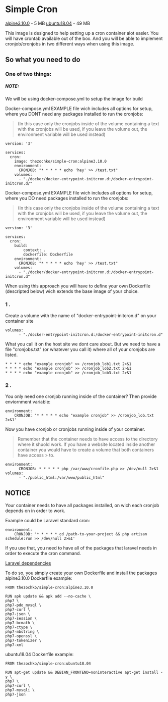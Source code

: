 # Simple Cron 

[alpine3.10.0](https://github.com/thezochko/simple-cron/tree/master) - 5 MB
[ubuntu18.04](https://github.com/thezochko/simple-cron/tree/master) - 49 MB

This image is designed to help setting up a cron container alot easier.
You will have crontab available out of the box.
And you will be able to implement cronjob/cronjobs in two different ways when using this image.

## So what you need to do

### One of two things:

##### NOTE:
We will be using docker-compose.yml to setup the image for build

Docker-compose.yml EXAMPLE file wich includes all options for setup, where you DONT need any packages installed to run the cronjobs:

> (In this case only the cronjobs inside of the volume containing a text with the cronjobs will be used, if you leave the volume out, the environment variable will be used instead)

```
version: '3'

services:
  cron:
    image: thezochko/simple-cron:alpine3.10.0
    environment:
      CRONJOB: "* * * * * echo 'hey' >> /test.txt"
    volumes:
      - "./docker/docker-entrypoint-initcron.d:/docker-entrypoint-initcron.d/"
```

Docker-compose.yml EXAMPLE file wich includes all options for setup, where you DO need packages installed to run the cronjobs:

> (In this case only the cronjobs inside of the volume containing a text with the cronjobs will be used, if you leave the volume out, the environment variable will be used instead)

```
version: '3'

services:
  cron:
    build:
        context: .
        dockerfile: Dockerfile
    environment:
      CRONJOB: "* * * * * echo 'hey' >> /test.txt"
    volumes:
      - "./docker/docker-entrypoint-initcron.d:/docker-entrypoint-initcron.d"
```
When using this approach you will have to define your own Dockerfile (descripted below) wich extends the base image of your choice.

### 1 .
Create a volume with the name of "docker-entrypoint-initcron.d" on your container site

```
volumes:
      - "./docker-entrypoint-initcron.d:/docker-entrypoint-initcron.d"
```

What you call it on the host site we dont care about.
But we need to have a file "cronjobs.txt" (or whatever you call it) where all of your cronjobs are listed.

```
* * * * echo "example cronjob" >> /cronjob_lob1.txt 2>&1
* * * * echo "example cronjob" >> /cronjob_lob2.txt 2>&1
* * * * echo "example cronjob" >> /cronjob_lob3.txt 2>&1
```

### 2 .
You only need one cronjob running inside of the container?
Then provide enviornment variable: 

```
environment:
    CRONJOB: '* * * * * echo "example cronjob" >> /cronjob_lob.txt 2>&1'
```

Now you have cronjob or cronjobs running inside of your container. 

> Remember that the container needs to have access to the directory where it shuold work. 
> If you have a website located inside another container you would have to create a volume that both containers have access > to.

```
environment:
      CRONJOB: * * * * * php /var/www/cronfile.php >> /dev/null 2>&1
volumes:
      - "./public_html:/var/www/public_html"
```

## NOTICE
Your container needs to have all packages installed, on wich each cronjob depends on in order to work.

Example could be Laravel standard cron:

```
environment:
    CRONJOB: '* * * * * cd /path-to-your-project && php artisan schedule:run >> /dev/null 2>&1'
```

If you use that, you need to have all of the packages that laravel needs in order to execute the cron command.

[Laravel dependencies](https://laravel.com/docs/5.8/installation)

To do so, you simply create your own Dockerfile and install the packages
alpine3.10.0 Dockerfile example:

```
FROM thezochko/simple-cron:alpine3.10.0

RUN apk update && apk add --no-cache \
php7 \
php7-pdo_mysql \
php7-curl \
php7-json \
php7-session \
php7-bcmath \
php7-ctype \
php7-mbstring \
php7-openssl \
php7-tokenizer \
php7-xml

```

ubuntu18.04 Dockerfile example:

```
FROM thezochko/simple-cron:ubuntu18.04

RUN apt-get update && DEBIAN_FRONTEND=noninteractive apt-get install -y \
php7 \
php7-curl \
php7-mysqli \
php7-json

```

